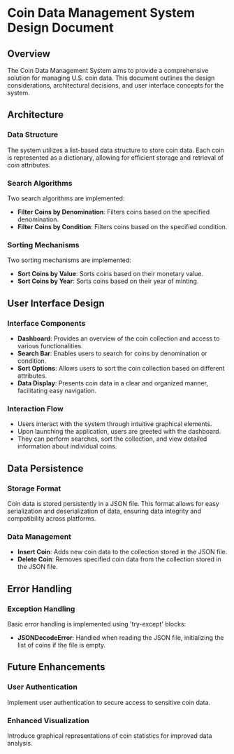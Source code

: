 # Coin Data Management System Design Document

## Overview

The Coin Data Management System aims to provide a comprehensive solution for managing U.S. coin data. This document outlines the design considerations, architectural decisions, and user interface concepts for the system.

## Architecture

### Data Structure
The system utilizes a list-based data structure to store coin data. Each coin is represented as a dictionary, allowing for efficient storage and retrieval of coin attributes.

### Search Algorithms
Two search algorithms are implemented:
- **Filter Coins by Denomination**: Filters coins based on the specified denomination.
- **Filter Coins by Condition**: Filters coins based on the specified condition.

### Sorting Mechanisms
Two sorting mechanisms are implemented:
- **Sort Coins by Value**: Sorts coins based on their monetary value.
- **Sort Coins by Year**: Sorts coins based on their year of minting.

## User Interface Design

### Interface Components
- **Dashboard**: Provides an overview of the coin collection and access to various functionalities.
- **Search Bar**: Enables users to search for coins by denomination or condition.
- **Sort Options**: Allows users to sort the coin collection based on different attributes.
- **Data Display**: Presents coin data in a clear and organized manner, facilitating easy navigation.

### Interaction Flow
- Users interact with the system through intuitive graphical elements.
- Upon launching the application, users are greeted with the dashboard.
- They can perform searches, sort the collection, and view detailed information about individual coins.

## Data Persistence

### Storage Format
Coin data is stored persistently in a JSON file. This format allows for easy serialization and deserialization of data, ensuring data integrity and compatibility across platforms.

### Data Management
- **Insert Coin**: Adds new coin data to the collection stored in the JSON file.
- **Delete Coin**: Removes specified coin data from the collection stored in the JSON file.

## Error Handling

### Exception Handling
Basic error handling is implemented using 'try-except' blocks:
- **JSONDecodeError**: Handled when reading the JSON file, initializing the list of coins if the file is empty.

## Future Enhancements

### User Authentication
Implement user authentication to secure access to sensitive coin data.

### Enhanced Visualization
Introduce graphical representations of coin statistics for improved data analysis.
